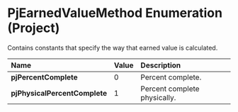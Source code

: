 
# PjEarnedValueMethod Enumeration (Project)

Contains constants that specify the way that earned value is calculated. 



|**Name**|**Value**|**Description**|
|:-----|:-----|:-----|
|**pjPercentComplete**|0|Percent complete.|
|**pjPhysicalPercentComplete**|1|Percent complete physically.|
